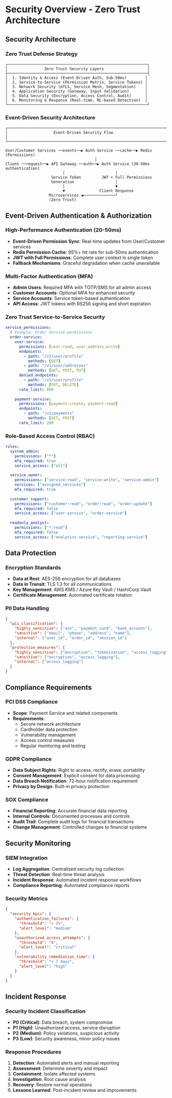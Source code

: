 # Security Overview - Zero Trust Architecture

## Security Architecture

### Zero Trust Defense Strategy
```
┌─────────────────────────────────────────────────────────────┐
│                Zero Trust Security Layers                   │
├─────────────────────────────────────────────────────────────┤
│  1. Identity & Access (Event-Driven Auth, Sub-50ms)        │
│  2. Service-to-Service (Permission Matrix, Service Tokens) │
│  3. Network Security (mTLS, Service Mesh, Segmentation)    │
│  4. Application Security (Gateway, Input Validation)       │
│  5. Data Security (Encryption, Access Control, Audit)      │
│  6. Monitoring & Response (Real-time, ML-based Detection)  │
└─────────────────────────────────────────────────────────────┘
```

### Event-Driven Security Architecture
```
┌─────────────────────────────────────────────────────────────────────────────┐
│                    Event-Driven Security Flow                              │
└─────────────────────────────────────────────────────────────────────────────┘

User/Customer Services ──events──▶ Auth Service ──cache──▶ Redis (Permissions)
                                       │
Client ──request──▶ API Gateway ──auth──▶ Auth Service (20-50ms authentication)
                         │                      │
                    Service Token         JWT + Full Permissions
                    Generation                  │
                         │                      ▼
                         ▼               Client Response
                   Microservices ◀──────────────┘
                   (Zero Trust)
```

## Event-Driven Authentication & Authorization

### High-Performance Authentication (20-50ms)
- **Event-Driven Permission Sync**: Real-time updates from User/Customer services
- **Redis Permission Cache**: 95%+ hit rate for sub-50ms authentication
- **JWT with Full Permissions**: Complete user context in single token
- **Fallback Mechanisms**: Graceful degradation when cache unavailable

### Multi-Factor Authentication (MFA)
- **Admin Users**: Required MFA with TOTP/SMS for all admin access
- **Customer Accounts**: Optional MFA for enhanced security
- **Service Accounts**: Service token-based authentication
- **API Access**: JWT tokens with RS256 signing and short expiration

### Zero Trust Service-to-Service Security
```yaml
service_permissions:
  # Example: Order Service permissions
  order-service:
    user-service:
      permissions: [user:read, user:address:write]
      endpoints:
        - path: "/v1/user/profile"
          methods: [GET]
        - path: "/v1/user/addresses"
          methods: [GET, POST, PUT]
      denied_endpoints:
        - path: "/v1/user/profile"
          methods: [PUT, DELETE]
      rate_limit: 800
      
    payment-service:
      permissions: [payment:create, payment:read]
      endpoints:
        - path: "/v1/payments"
          methods: [GET, POST]
      rate_limit: 200
```

### Role-Based Access Control (RBAC)
```yaml
roles:
  system_admin:
    permissions: ["*"]
    mfa_required: true
    service_access: ["all"]
    
  service_owner:
    permissions: ["service:read", "service:write", "service:admin"]
    services: ["assigned_services"]
    mfa_required: true
    
  customer_support:
    permissions: ["customer:read", "order:read", "order:update"]
    mfa_required: false
    service_access: ["user-service", "order-service"]
    
  readonly_analyst:
    permissions: ["*:read"]
    mfa_required: false
    service_access: ["analytics-service", "reporting-service"]
```

## Data Protection

### Encryption Standards
- **Data at Rest**: AES-256 encryption for all databases
- **Data in Transit**: TLS 1.3 for all communications
- **Key Management**: AWS KMS / Azure Key Vault / HashiCorp Vault
- **Certificate Management**: Automated certificate rotation

### PII Data Handling
```json
{
  "pii_classification": {
    "highly_sensitive": ["ssn", "payment_card", "bank_account"],
    "sensitive": ["email", "phone", "address", "name"],
    "internal": ["user_id", "order_id", "session_id"]
  },
  "protection_measures": {
    "highly_sensitive": ["encryption", "tokenization", "access_logging"],
    "sensitive": ["encryption", "access_logging"],
    "internal": ["access_logging"]
  }
}
```

## Compliance Requirements

### PCI DSS Compliance
- **Scope**: Payment Service and related components
- **Requirements**: 
  - Secure network architecture
  - Cardholder data protection
  - Vulnerability management
  - Access control measures
  - Regular monitoring and testing

### GDPR Compliance
- **Data Subject Rights**: Right to access, rectify, erase, portability
- **Consent Management**: Explicit consent for data processing
- **Data Breach Notification**: 72-hour notification requirement
- **Privacy by Design**: Built-in privacy protection

### SOX Compliance
- **Financial Reporting**: Accurate financial data reporting
- **Internal Controls**: Documented processes and controls
- **Audit Trail**: Complete audit logs for financial transactions
- **Change Management**: Controlled changes to financial systems

## Security Monitoring

### SIEM Integration
- **Log Aggregation**: Centralized security log collection
- **Threat Detection**: Real-time threat analysis
- **Incident Response**: Automated incident response workflows
- **Compliance Reporting**: Automated compliance reports

### Security Metrics
```json
{
  "security_kpis": {
    "authentication_failures": {
      "threshold": "< 1%",
      "alert_level": "medium"
    },
    "unauthorized_access_attempts": {
      "threshold": "0",
      "alert_level": "critical"
    },
    "vulnerability_remediation_time": {
      "threshold": "< 7 days",
      "alert_level": "high"
    }
  }
}
```

## Incident Response

### Security Incident Classification
- **P0 (Critical)**: Data breach, system compromise
- **P1 (High)**: Unauthorized access, service disruption
- **P2 (Medium)**: Policy violations, suspicious activity
- **P3 (Low)**: Security awareness, minor policy issues

### Response Procedures
1. **Detection**: Automated alerts and manual reporting
2. **Assessment**: Determine severity and impact
3. **Containment**: Isolate affected systems
4. **Investigation**: Root cause analysis
5. **Recovery**: Restore normal operations
6. **Lessons Learned**: Post-incident review and improvements